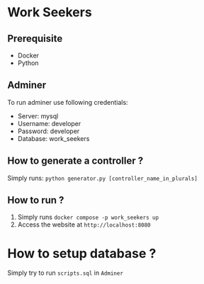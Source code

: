 # Work Seekers
## Prerequisite 
- Docker
- Python 

## Adminer
To run adminer use following credentials:
- Server: mysql
- Username: developer
- Password: developer
- Database: work_seekers

## How to generate a controller ?
Simply runs: `python generator.py [controller_name_in_plurals]`

## How to run ?
1. Simply runs `docker compose -p work_seekers up`
2. Access the website at `http://localhost:8080`

# How to setup database ?
Simply try to run `scripts.sql` in `Adminer`
